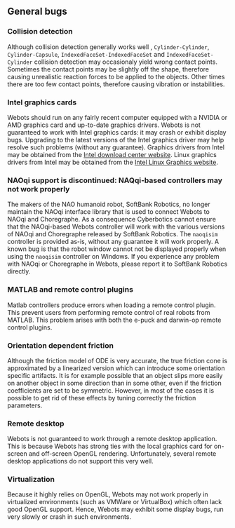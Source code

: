 ## General bugs

### Collision detection

Although collision detection generally works well , `Cylinder-Cylinder`,
`Cylinder-Capsule`, `IndexedFaceSet-IndexedFaceSet` and
`IndexedFaceSet-Cylinder` collision detection may occasionaly yield wrong
contact points. Sometimes the contact points may be slightly off the shape,
therefore causing unrealistic reaction forces to be applied to the objects.
Other times there are too few contact points, therefore causing vibration or
instabilities.

### Intel graphics cards

Webots should run on any fairly recent computer equipped with a NVIDIA or AMD
graphics card and up-to-date graphics drivers. Webots is not guaranteed to work
with Intel graphics cards: it may crash or exhibit display bugs. Upgrading
to the latest versions of the Intel graphics driver may help resolve such
problems (without any guarantee). Graphics drivers from Intel may be obtained
from the [Intel download center website](http://downloadcenter.intel.com).
Linux graphics drivers from Intel may be obtained from the [Intel Linux Graphics
website](http://intellinuxgraphics.org).

### NAOqi support is discontinued: NAQqi-based controllers may not work properly

The makers of the NAO humanoid robot, SoftBank Robotics, no longer maintain the NAOqi interface library that is used to connect Webots to NAOqi and Choregraphe.
As a consequence Cyberbotics cannot ensure that the NAOqi-based Webots controller will work with the various versions of NAOqi and Choregraphe released by SoftBank Robotics.
The `naoqisim` controller is provided as-is, without any guarantee it will work properly.
A known bug is that the robot window cannot not be displayed properly when using the `naoqisim` controller on Windows.
If you experience any problem with NAOqi or Choregraphe in Webots, please report it to SoftBank Robotics directly.

### MATLAB and remote control plugins

Matlab controllers produce errors when loading a remote control plugin.
This prevent users from performing remote control of real robots from MATLAB.
This problem arises with both the e-puck and darwin-op remote control plugins.

### Orientation dependent friction

Although the friction model of ODE is very accurate, the true friction cone is
approximated by a linearized version which can introduce some orientation
specific artifacts. It is for example possible that an object slips more easily
on another object in some direction than in some other, even if the friction
coefficients are set to be symmetric. However, in most of the cases it is
possible to get rid of these effects by tuning correctly the friction
parameters.

### Remote desktop

Webots is not guaranteed to work through a remote desktop application.
This is because Webots has strong ties with the local graphics card for on-screen and off-screen OpenGL rendering.
Unfortunately, several remote desktop applications do not support this very well.

### Virtualization

Because it highly relies on OpenGL, Webots may not work properly in virtualized
environments (such as VMWare or VirtualBox) which often lack good OpenGL
support. Hence, Webots may exhibit some display bugs, run very slowly or crash
in such environments.
